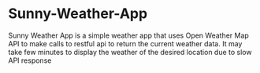 # Sunny-Weather-App
Sunny Weather App is a simple weather app that uses Open Weather Map API to make calls to restful api to return the current weather data.
It may take few minutes to display the weather of the desired location due to slow API response
